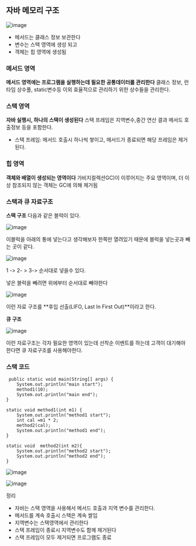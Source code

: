 ## 자바 메모리 구조
![image](https://github.com/kihyyyun/TIL/assets/126649641/6e54ea39-7a2d-48e0-8529-a9134f102bc2)

* 메서드는 클래스 정보 보관한다
* 변수는 스택 영역에 생성 되고
* 객체는 힙 영역에 생성됨
  

### 메서드 영역
**메서드 영역에는 프로그램을 실행하는데 필요한 공통데이터를 관리한다** 클래스 정보, 런타임 상수풀, static변수등 이외 효율적으로 관리하기 위한 상수들을 관리한다.

### 스택 영역
**자바 실행시, 하나의 스택이 생성된다** 스택 프레임은 지역변수,중간 연산 결과 메서드 호출정보 등을 포함한다.
* 스택 프레임: 메서드 호출시 하나씩 쌓이고, 메서드가 종료되면 해당 프레임은 제거된다.

### 힙 영역
**객체와 배열이 생성되는 영역이다** 가비지컬렉션GC)이 이루어지는 주요 영역이며, 더 이상 참조되지 않는 객체는 GC에 의해 제거됨


### 스택과 큐 자료구조 

**스택 구조**
다음과 같은 블럭이 있다.

![image](https://github.com/kihyyyun/TIL/assets/126649641/85f15091-3643-4c7d-894e-80270e2542f1)

이블럭을 아래의 통에 넣는다고 생각해보자 한쪽만 열려있기 때문에 블럭을 넣는곳과 빼는 곳이 같다.

![image](https://github.com/kihyyyun/TIL/assets/126649641/843105fd-5fec-4213-9b36-c9cedd33993f)

1 -> 2- > 3-> 순서대로 넣을수 있다.

넣은 블럭을 빼려면 위에부터 순서대로 빼야한다

![image](https://github.com/kihyyyun/TIL/assets/126649641/c995647e-29c0-4b08-86a8-cda97788d4cc)

이런 자료 구조를 **후입 선출(LIFO, Last In First Out)**이라고 한다.

**큐 구조**

![image](https://github.com/kihyyyun/TIL/assets/126649641/a9a65208-53bd-4d40-98a3-0d8bdf8e5bf6)

이런 자료구조는 각자 필요한 영역이 있는데 선착순 이벤트를 하는데 고객이 대기해야 한다면 큐 자료구조를 사용해야한다.

### 스택 코드 


     public static void main(String[] args) {
        System.out.println("main start");  
        method1(10);
        System.out.println("main end");
    }

    static void method1(int m1) {
        System.out.println("method1 start");
        int cal =m1 * 2;
        method2(cal);
        System.out.println("method1 end");
    }

    static void  method2(int m2){
        System.out.println("method2 start");
        System.out.println("method2 end");
    }


![image](https://github.com/kihyyyun/TIL/assets/126649641/0346ac9c-8592-402e-b496-22d36c8b3cc2)

![image](https://github.com/kihyyyun/TIL/assets/126649641/cdadf974-bb97-4051-8a9e-d290d94164c5)

정리
* 자바는 스택 영역을 사용해서 메서드 호출과 지역 변수를 관리한다.
* 메서드를 계속 호출시 스택은 계속 쌀임
* 지역변수는 스택영역에서 관리한다
* 스택 프레임이 종료시 지역변수도 함께 제거된다
* 스택 프레임이 모두 제거되면 프로그램도 종료
